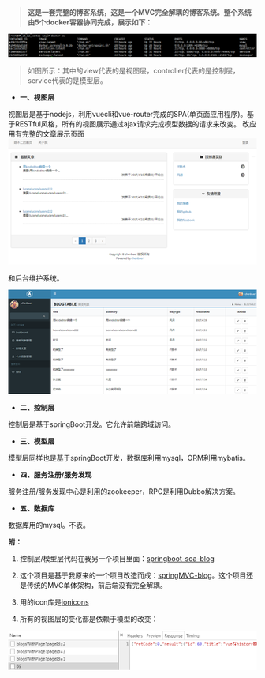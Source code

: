 > **这是一套完整的博客系统，这是一个MVC完全解耦的博客系统。整个系统由5个docker容器协同完成，展示如下：**

![docker化的博客系统](./imgForReadme/docker.png)

>如图所示：其中的view代表的是视图层，controller代表的是控制层，service代表的是模型层。

+ **一、视图层**

视图层是基于nodejs，利用vuecli和vue-router完成的SPA(单页面应用程序)。基于RESTful风格，所有的视图展示通过ajax请求完成模型数据的请求来改变。
改应用有完整的文章展示页面
![FE](./imgForReadme/fe.PNG)

和后台维护系统。

![BE](./imgForReadme/be.PNG)

+ **二、控制层**

控制层是基于springBoot开发。它允许前端跨域访问。

+ **三、模型层**

模型层同样也是基于springBoot开发，数据库利用mysql，ORM利用mybatis。

+ **四、服务注册/服务发现**

服务注册/服务发现中心是利用的zookeeper，RPC是利用Dubbo解决方案。

+ **五、数据库**

数据库用的mysql。不表。




**附：**

1. 控制层/模型层代码在我另一个项目里面：[springboot-soa-blog](https://github.com/chenbuer/springboot-soa-blog)

2. 这个项目是基于我原来的一个项目改造而成：[springMVC-blog](https://github.com/chenbuer/springMVC-blog)。这个项目还是传统的MVC单体架构，前后端没有完全解耦。

3. 用的icon库是[ionicons](http://ionicons.com/)

4. 所有的视图层的变化都是依赖于模型的改变：

![BE](./imgForReadme/modelChgForView.PNG)